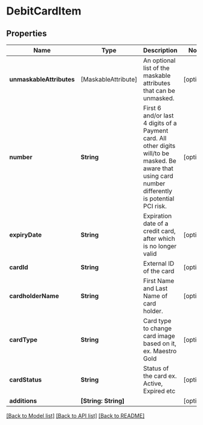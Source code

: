 # DebitCardItem

## Properties
Name | Type | Description | Notes
------------ | ------------- | ------------- | -------------
**unmaskableAttributes** | [MaskableAttribute] | An optional list of the maskable attributes that can be unmasked. | [optional] 
**number** | **String** | First 6 and/or last 4 digits of a Payment card. All other digits will/to be masked. Be aware that using card number differently is potential PCI risk. | [optional] 
**expiryDate** | **String** | Expiration date of a credit card, after which is no longer valid | [optional] 
**cardId** | **String** | External ID of the card | [optional] 
**cardholderName** | **String** | First Name and Last Name of card holder. | [optional] 
**cardType** | **String** | Card type to change card image based on it, ex. Maestro Gold | [optional] 
**cardStatus** | **String** | Status of the card ex. Active, Expired etc | [optional] 
**additions** | **[String: String]** |  | [optional] 

[[Back to Model list]](../README.md#documentation-for-models) [[Back to API list]](../README.md#documentation-for-api-endpoints) [[Back to README]](../README.md)

